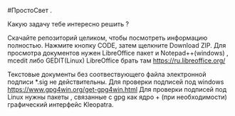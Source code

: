 #ПростоСвет .

Какую задачу тебе интересно решить ?

Скачайте репозиторий целиком, чтобы посмотреть информацию полностью.
Нажмите кнопку CODE, затем щелкните Download ZIP.
Для просмотра документов нужен LibreOffice пакет и Notepad++(windows) , mcedit либо GEDIT(Linux)
LibreOffice брать там https://ru.libreoffice.org/

Текстовые документы без соотвествующего файла электронной подписи *.sig не действительны.
Для проверки подписей под windows https://www.gpg4win.org/get-gpg4win.html
Для проверки подписей под Linux нужны пакеты , связанные c gpg как ядро + (при необходимости) графический интерфейс Kleopatra. 


